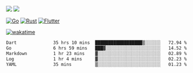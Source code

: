 [![](https://img.shields.io/badge/Windows_11-Pro-292e33?style=flat-square&logo=windows&logoColor=ffffff)](https://www.microsoft.com/en-us/windows/)
[![](https://img.shields.io/badge/macOS-Sonoma-292e33?style=flat-square&logo=apple&logoColor=ffffff)](https://www.apple.com/macbook-pro/) 

[![Go](https://img.shields.io/badge/-Go-DEA584?style=flat&logo=go&logoColor=000000)](https://golang.org/)
[![Rust](https://img.shields.io/badge/-Rust-DEA584?style=flat&logo=rust&logoColor=000000)](https://www.rust-lang.org)
[![Flutter](https://img.shields.io/badge/-Flutter-DEA584?style=flat&logo=flutter&logoColor=000000)](https://flutter.dev/)

[![wakatime](https://wakatime.com/badge/user/9bb0c784-91ca-4b5c-8e9c-b13ece0f7b09.svg)](https://wakatime.com/@9bb0c784-91ca-4b5c-8e9c-b13ece0f7b09)


<!--START_SECTION:waka-->

```txt
Dart              35 hrs 10 mins  ██████████████████▒░░░░░░   72.94 %
Go                6 hrs 59 mins   ███▓░░░░░░░░░░░░░░░░░░░░░   14.52 %
Markdown          1 hr 23 mins    ▓░░░░░░░░░░░░░░░░░░░░░░░░   02.89 %
Log               1 hr 4 mins     ▓░░░░░░░░░░░░░░░░░░░░░░░░   02.23 %
YAML              35 mins         ▒░░░░░░░░░░░░░░░░░░░░░░░░   01.23 %
```

<!--END_SECTION:waka-->
